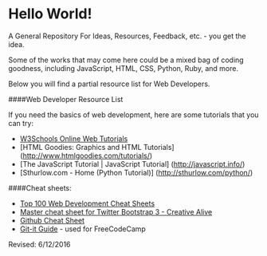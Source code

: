 Hello World!
===========

A General Repository For Ideas, Resources, Feedback, etc. - you get the idea. 

Some of the works that may come here could be a mixed bag of coding goodness, including JavaScript, HTML, CSS, Python, Ruby, and more. 

Below you will find a partial resource list for Web Developers. 

####Web Developer Resource List

If you need the basics of web development, here are some tutorials that you can try:

* [W3Schools Online Web Tutorials](http://www.w3schools.com/) 
* [HTML Goodies: Graphics and HTML Tutorials] (http://www.htmlgoodies.com/tutorials/) 
* [The JavaScript Tutorial | JavaScript Tutorial] (http://javascript.info/) 
* [Sthurlow.com - Home (Python Tutorial)] (http://sthurlow.com/python/)

####Cheat sheets:
* [Top 100 Web Development Cheat Sheets](http://www.studyweb.com/the-cheat-sheet-cheat-sheet-top-100-lists-of-web-development-cheat-sheets/)
* [Master cheat sheet for Twitter Bootstrap 3 - Creative Alive](http://creativealive.com/master-cheat-sheet-twitter-bootstrap-3-pdf-download/) 
* [Github Cheat Sheet](https://training.github.com/kit/downloads/github-git-cheat-sheet.pdf)
* [Git-it Guide](http://jlord.us/git-it/index.html) - used for FreeCodeCamp

Revised: 6/12/2016
